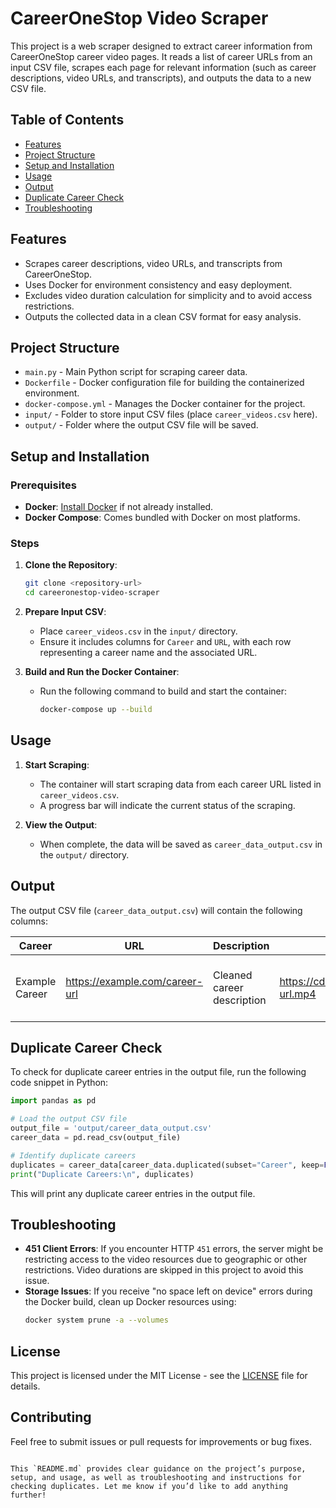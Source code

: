 # CareerOneStop Video Scraper

This project is a web scraper designed to extract career information from CareerOneStop career video pages. It reads a list of career URLs from an input CSV file, scrapes each page for relevant information (such as career descriptions, video URLs, and transcripts), and outputs the data to a new CSV file.

## Table of Contents

- [Features](#features)
- [Project Structure](#project-structure)
- [Setup and Installation](#setup-and-installation)
- [Usage](#usage)
- [Output](#output)
- [Duplicate Career Check](#duplicate-career-check)
- [Troubleshooting](#troubleshooting)

## Features

- Scrapes career descriptions, video URLs, and transcripts from CareerOneStop.
- Uses Docker for environment consistency and easy deployment.
- Excludes video duration calculation for simplicity and to avoid access restrictions.
- Outputs the collected data in a clean CSV format for easy analysis.

## Project Structure

- `main.py` - Main Python script for scraping career data.
- `Dockerfile` - Docker configuration file for building the containerized environment.
- `docker-compose.yml` - Manages the Docker container for the project.
- `input/` - Folder to store input CSV files (place `career_videos.csv` here).
- `output/` - Folder where the output CSV file will be saved.

## Setup and Installation

### Prerequisites

- **Docker**: [Install Docker](https://docs.docker.com/get-docker/) if not already installed.
- **Docker Compose**: Comes bundled with Docker on most platforms.

### Steps

1. **Clone the Repository**:

   ```bash
   git clone <repository-url>
   cd careeronestop-video-scraper
   ```

2. **Prepare Input CSV**:

   - Place `career_videos.csv` in the `input/` directory.
   - Ensure it includes columns for `Career` and `URL`, with each row representing a career name and the associated URL.

3. **Build and Run the Docker Container**:
   - Run the following command to build and start the container:
     ```bash
     docker-compose up --build
     ```

## Usage

1. **Start Scraping**:

   - The container will start scraping data from each career URL listed in `career_videos.csv`.
   - A progress bar will indicate the current status of the scraping.

2. **View the Output**:
   - When complete, the data will be saved as `career_data_output.csv` in the `output/` directory.

## Output

The output CSV file (`career_data_output.csv`) will contain the following columns:

| Career         | URL                            | Description                | Video URL                             | Transcript                             |
| -------------- | ------------------------------ | -------------------------- | ------------------------------------- | -------------------------------------- |
| Example Career | https://example.com/career-url | Cleaned career description | https://cdn.example.com/video-url.mp4 | Cleaned transcript text without prefix |

## Duplicate Career Check

To check for duplicate career entries in the output file, run the following code snippet in Python:

```python
import pandas as pd

# Load the output CSV file
output_file = 'output/career_data_output.csv'
career_data = pd.read_csv(output_file)

# Identify duplicate careers
duplicates = career_data[career_data.duplicated(subset="Career", keep=False)]
print("Duplicate Careers:\n", duplicates)
```

This will print any duplicate career entries in the output file.

## Troubleshooting

- **451 Client Errors**: If you encounter HTTP `451` errors, the server might be restricting access to the video resources due to geographic or other restrictions. Video durations are skipped in this project to avoid this issue.
- **Storage Issues**: If you receive "no space left on device" errors during the Docker build, clean up Docker resources using:
  ```bash
  docker system prune -a --volumes
  ```

## License

This project is licensed under the MIT License - see the [LICENSE](LICENSE) file for details.

## Contributing

Feel free to submit issues or pull requests for improvements or bug fixes.

```

This `README.md` provides clear guidance on the project’s purpose, setup, and usage, as well as troubleshooting and instructions for checking duplicates. Let me know if you’d like to add anything further!
```
